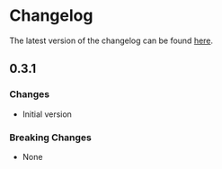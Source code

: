 # Changelog

The latest version of the changelog can be found [here](/Azure/bicep-registry-modules/blob/main/avm/res/network/virtual-wan/CHANGELOG.md).

## 0.3.1

### Changes

- Initial version

### Breaking Changes

- None
